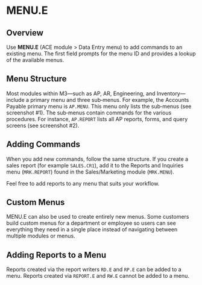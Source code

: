 # MENU.E

<PageHeader />

## Overview

Use **MENU.E** (ACE module > Data Entry menu) to add commands to an existing menu. The first field prompts for the menu ID and provides a lookup of the available menus.

## Menu Structure

Most modules within M3&mdash;such as AP, AR, Engineering, and Inventory&mdash;include a primary menu and three sub‑menus. For example, the Accounts Payable primary menu is `AP.MENU`. This menu only lists the sub‑menus (see screenshot&nbsp;#1). The sub‑menus contain commands for the various procedures. For instance, `AP.REPORT` lists all AP reports, forms, and query screens (see screenshot&nbsp;#2).

## Adding Commands

When you add new commands, follow the same structure. If you create a sales report (for example `SALES.CR1`), add it to the Reports and Inquiries menu (`MRK.REPORT`) found in the Sales/Marketing module (`MRK.MENU`).

Feel free to add reports to any menu that suits your workflow.

## Custom Menus

MENU.E can also be used to create entirely new menus. Some customers build custom menus for a department or employee so users can see everything they need in a single place instead of navigating between multiple modules or menus.

## Adding Reports to a Menu

Reports created via the report writers `RD.E` and `RP.E` can be added to a menu. Reports created via `REPORT.E` and `RW.E` cannot be added to a menu.

<PageFooter />
